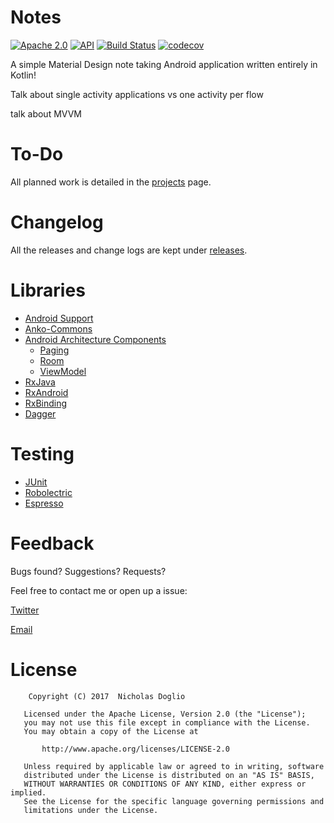 # Notes

[![Apache 2.0](https://img.shields.io/badge/License-Apache%202.0-blue.svg)](LICENSE.md)
[![API](https://img.shields.io/badge/API-21%2B-brightgreen.svg?style=flat)](https://android-arsenal.com/api?level=21)
[![Build Status](https://travis-ci.org/WhosNickDoglio/Notes.svg?branch=master)](https://travis-ci.org/WhosNickDoglio/Notes)
[![codecov](https://codecov.io/gh/WhosNickDoglio/Notes/branch/master/graph/badge.svg)](https://codecov.io/gh/WhosNickDoglio/Notes)

A simple Material Design note taking Android application written entirely in Kotlin!
 
Talk about single activity applications vs one activity per flow

talk about MVVM


# To-Do

All planned work is detailed in the [projects](https://github.com/WhosNickDoglio/Notes/projects) page.

# Changelog

All the releases and change logs are kept under [releases](https://github.com/WhosNickDoglio/Notes/releases).

# Libraries

- [Android Support](https://developer.android.com/topic/libraries/support-library/index.html)
- [Anko-Commons](https://github.com/Kotlin/anko)
- [Android Architecture Components](https://developer.android.com/topic/libraries/architecture/index.html) 
  - [Paging](https://developer.android.com/topic/libraries/architecture/paging.html)
  - [Room](https://developer.android.com/topic/libraries/architecture/room.html)
  - [ViewModel](https://developer.android.com/topic/libraries/architecture/viewmodel.html) 
- [RxJava](https://github.com/ReactiveX/RxJava)
- [RxAndroid](https://github.com/ReactiveX/RxAndroid)
- [RxBinding](https://github.com/JakeWharton/RxBinding)
- [Dagger](https://google.github.io/dagger/) 


# Testing
- [JUnit](http://junit.org/junit5/)
- [Robolectric](http://robolectric.org/)
- [Espresso](https://developer.android.com/training/testing/espresso/index.html)


# Feedback

Bugs found? Suggestions? Requests?

Feel free to contact me or open up a issue:

[Twitter](https://twitter.com/WhosNickDoglio)

[Email](mailto:NicholasDoglio@Gmail.com)

# License
        Copyright (C) 2017  Nicholas Doglio

       Licensed under the Apache License, Version 2.0 (the "License");
       you may not use this file except in compliance with the License.
       You may obtain a copy of the License at

           http://www.apache.org/licenses/LICENSE-2.0

       Unless required by applicable law or agreed to in writing, software
       distributed under the License is distributed on an "AS IS" BASIS,
       WITHOUT WARRANTIES OR CONDITIONS OF ANY KIND, either express or implied.
       See the License for the specific language governing permissions and
       limitations under the License.